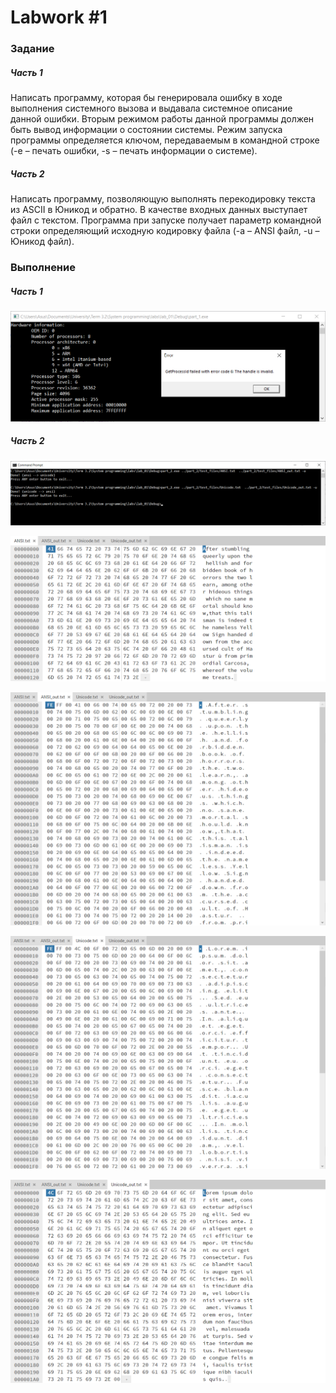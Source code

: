 # Labwork #1
### Задание
##### Часть 1
Написать программу, которая бы генерировала ошибку в ходе
выполнения системного вызова и выдавала системное описание данной ошибки.
Вторым режимом работы данной программы должен быть вывод информации о
состоянии системы. Режим запуска программы определяется ключом,
передаваемым в командной строке (-e – печать ошибки, -s – печать информации о
системе).

##### Часть 2
Написать программу, позволяющую выполнять перекодировку текста из ASCII в
Юникод и обратно. В качестве входных данных выступает файл с текстом.
Программа при запуске получает параметр командной строки определяющий
исходную кодировку файла (-a – ANSI файл, -u – Юникод файл).

### Выполнение
##### Часть 1
![Console Screenshot](https://raw.githubusercontent.com/ivan-kolesnik/sp-lab-01/assets/part_1/demo_1.png)

##### Часть 2
![Console Screenshot](https://raw.githubusercontent.com/ivan-kolesnik/sp-lab-01/assets/part_2/demo_1.png)

![Initial ANSI-->Unicode File Screenshot](https://raw.githubusercontent.com/ivan-kolesnik/sp-lab-01/assets/part_2/demo_2.png)

![Result ANSI-->Unicode File Screenshot](https://raw.githubusercontent.com/ivan-kolesnik/sp-lab-01/assets/part_2/demo_3.png)

![Initial Unicode-->ANSI File Screenshot](https://raw.githubusercontent.com/ivan-kolesnik/sp-lab-01/assets/part_2/demo_4.png)

![Result Unicode-->ANSI File Screenshot](https://raw.githubusercontent.com/ivan-kolesnik/sp-lab-01/assets/part_2/demo_5.png)
